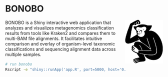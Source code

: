 # BONOBO

<img src="www/bonobo.png" align="right" width="120" height="139" alt="Bonobo Image" />
BONOBO is a Shiny interactive web application that analyzes and visualizes metagenomics classification results from tools like Kraken2 and compares them to multi-BAM file alignments. It facilitates intuitive comparison and overlay of organism-level taxonomic classifications and sequencing alignment data across multiple samples.


```bash
# run bonobo
Rscript -e "shiny::runApp('app.R', port=5000, host='0.0.0.0')"
```
